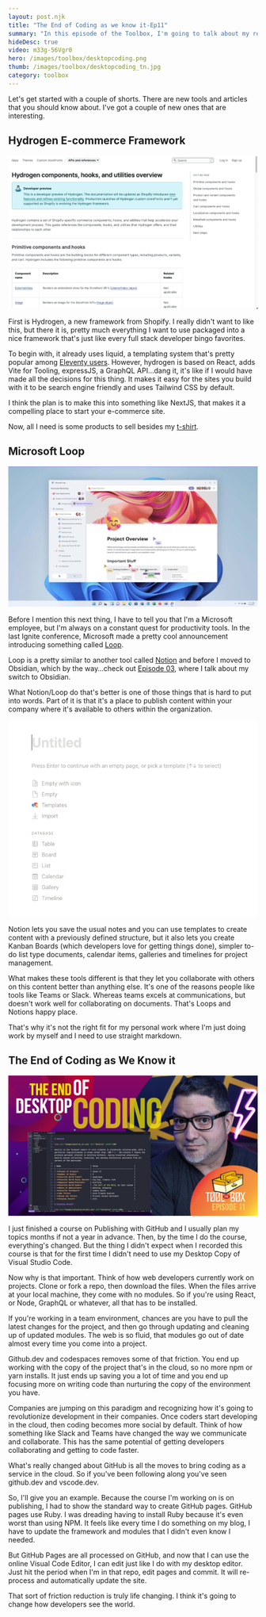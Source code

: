 ```yaml
---
layout: post.njk
title: "The End of Coding as we know it-Ep11"
summary: "In this episode of the Toolbox, I'm going to talk about my recent experience creating a new course using online tools and why I think that's the future of coding...Dear friends, it's the end of coding as we know it."
hideDesc: true
video: m33g-56Vgr0
hero: /images/toolbox/desktopcoding.png
thumb: /images/toolbox/desktopcoding_tn.jpg
category: toolbox
---
```


Let's get started with a couple of shorts. There are new tools and articles that you should know about. I've got a couple of new ones that are interesting.

## Hydrogen E-commerce Framework

[![Hydrogen E-commerce Framework](/images/shorts/2021-11-10_00-17-02.png)](https://shopify.dev/api/hydrogen)

First is Hydrogen, a new framework from Shopify. I really didn't want to like this, but there it is, pretty much everything I want to use packaged into a nice framework that's just like every full stack developer bingo favorites.

To begin with, it already uses liquid, a templating system that's pretty popular among [Eleventy users](https://www.11ty.dev/). However, hydrogen is based on React, adds Vite for Tooling, expressJS, a GraphQL API…dang it, it's like if I would have made all the decisions for this thing. It makes it easy for the sites you build with it to be search engine friendly and uses Tailwind CSS by default.

I think the plan is to make this into something like NextJS, that makes it a compelling place to start your e-commerce site.

Now, all I need is some products to sell besides my [t-shirt](https://cottonbureau.com/products/pow-shirt).

## Microsoft Loop

[![Github Issues](/images/shorts/2021-11-10_00-36-17.png)](https://www.microsoft.com/en-us/microsoft-loop)

Before I mention this next thing, I have to tell you that I'm a Microsoft employee, but I'm always on a constant quest for productivity tools. In the last Ignite conference, Microsoft made a pretty cool announcement introducing something called [Loop](https://www.microsoft.com/en-us/microsoft-loop).

Loop is a pretty similar to another tool called [Notion](https://www.notion.so/) and before I moved to Obsidian, which by the way…check out [Episode 03](https://www.youtube.com/watch?v=6YJfZE8UUXg), where I talk about my switch to Obsidian.

What Notion/Loop do that's better is one of those things that is hard to put into words. Part of it is that it's a place to publish content within your company where it's available to others within the organization.

![Notion Documents](/images/shorts/2021-11-10_01-15-02.png)

Notion lets you save the usual notes and you can use templates to create content with a previously defined structure, but it also lets you create Kanban Boards (which developers love for getting things done), simpler to-do list type documents, calendar items, galleries and timelines for project management.

What makes these tools different is that they let you collaborate with others on this content better than anything else. It's one of the reasons people like tools like Teams or Slack. Whereas teams excels at communications, but doesn't work well for collaborating on documents. That's Loops and Notions happy place.

That's why it's not the right fit for my personal work where I'm just doing work by myself and I need to use straight markdown.

## The End of Coding as We Know it

![The End of Coding](/images/toolbox/desktopcoding.png)

I just finished a course on Publishing with GitHub and I usually plan my topics months if not a year in advance. Then, by the time I do the course, everything's changed. But the thing I didn't expect when I recorded this course is that for the first time I didn't need to use my Desktop Copy of Visual Studio Code.

Now why is that important. Think of how web developers currently work on projects. Clone or fork a repo, then download the files. When the files arrive at your local machine, they come with no modules. So if you're using React, or Node, GraphQL or whatever, all that has to be installed.

If you're working in a team environment, chances are you have to pull the latest changes for the project, and then go through updating and cleaning up of updated modules. The web is so fluid, that modules go out of date almost every time you come into a project.

Github.dev and codespaces removes some of that friction. You end up working with the copy of the project that's in the cloud, so no more npm or yarn installs. It just ends up saving you a lot of time and you end up focusing more on writing code than nurturing the copy of the environment you have.

Companies are jumping on this paradigm and recognizing how it's going to revolutionize development in their companies. Once coders start developing in the cloud, then coding becomes more social by default. Think of how something like Slack and Teams have changed the way we communicate and collaborate. This has the same potential of getting developers collaborating and getting to code faster.

What's really changed about GitHub is all the moves to bring coding as a service in the cloud. So if you've been following along you've seen github.dev and vscode.dev.

So, I'll give you an example. Because the course I'm working on is on publishing, I had to show the standard way to create GitHub pages. GitHub pages use Ruby. I was dreading having to install Ruby because it's even worst than using NPM. It feels like every time I do something on my blog, I have to update the framework and modules that I didn't even know I needed.

But GitHub Pages are all processed on GitHub, and now that I can use the online Visual Code Editor, I can edit just like I do with my desktop editor. Just hit the period when I'm in that repo, edit pages and commit. It will re-process and automatically update the site.

That sort of friction reduction is truly life changing. I think it's going to change how developers see the world.
